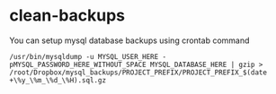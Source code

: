# clean-backups

You can setup mysql database backups using crontab command
```
/usr/bin/mysqldump -u MYSQL_USER_HERE -pMYSQL_PASSWORD_HERE_WITHOUT_SPACE MYSQL_DATABASE_HERE | gzip > /root/Dropbox/mysql_backups/PROJECT_PREFIX/PROJECT_PREFIX_$(date +\%y_\%m_\%d_\%H).sql.gz
```

